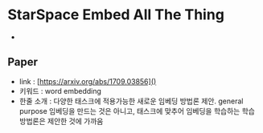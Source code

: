 ﻿# StarSpace Embed All The Thing
- 
## Paper
- link : [https://arxiv.org/abs/1709.03856]()
- 키워드 : word embedding
- 한줄 소개 : 다양한 태스크에 적용가능한 새로운 임베딩 방법론 제안. general purpose 임베딩을 만드는 것은 아니고, 태스크에 맞추어 임베딩을 학습하는 학습 방법론은 제안한 것에 가까움
